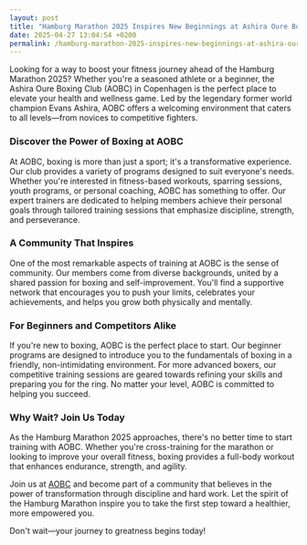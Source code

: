 ```yaml
---
layout: post
title: "Hamburg Marathon 2025 Inspires New Beginnings at Ashira Oure Boxing Club"
date: 2025-04-27 13:04:54 +0200
permalink: /hamburg-marathon-2025-inspires-new-beginnings-at-ashira-oure-boxing-club/
---
```



Looking for a way to boost your fitness journey ahead of the Hamburg Marathon 2025? Whether you're a seasoned athlete or a beginner, the Ashira Oure Boxing Club (AOBC) in Copenhagen is the perfect place to elevate your health and wellness game. Led by the legendary former world champion Evans Ashira, AOBC offers a welcoming environment that caters to all levels—from novices to competitive fighters.

### Discover the Power of Boxing at AOBC

At AOBC, boxing is more than just a sport; it's a transformative experience. Our club provides a variety of programs designed to suit everyone's needs. Whether you're interested in fitness-based workouts, sparring sessions, youth programs, or personal coaching, AOBC has something to offer. Our expert trainers are dedicated to helping members achieve their personal goals through tailored training sessions that emphasize discipline, strength, and perseverance.

### A Community That Inspires

One of the most remarkable aspects of training at AOBC is the sense of community. Our members come from diverse backgrounds, united by a shared passion for boxing and self-improvement. You'll find a supportive network that encourages you to push your limits, celebrates your achievements, and helps you grow both physically and mentally.

### For Beginners and Competitors Alike

If you're new to boxing, AOBC is the perfect place to start. Our beginner programs are designed to introduce you to the fundamentals of boxing in a friendly, non-intimidating environment. For more advanced boxers, our competitive training sessions are geared towards refining your skills and preparing you for the ring. No matter your level, AOBC is committed to helping you succeed.

### Why Wait? Join Us Today

As the Hamburg Marathon 2025 approaches, there's no better time to start training with AOBC. Whether you're cross-training for the marathon or looking to improve your overall fitness, boxing provides a full-body workout that enhances endurance, strength, and agility. 

Join us at [AOBC](https://www.ashiraoure.com/) and become part of a community that believes in the power of transformation through discipline and hard work. Let the spirit of the Hamburg Marathon inspire you to take the first step toward a healthier, more empowered you. 

Don't wait—your journey to greatness begins today!